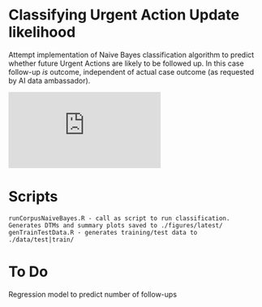 # Classifying Urgent Action Update likelihood
Attempt implementation of Naive Bayes classification algorithm to predict whether future Urgent Actions are likely to be followed up.  In this case follow-up *is* outcome, independent of actual case outcome (as requested by AI data ambassador). 

![](http://latex.codecogs.com/gif.latex?P%5BY%3DC_%7Bl%7D%7CX%5D+%3D+%5Cfrac%7BP%5BY%5DP%5BX%7CY%3DC_%7Bl%7D%5D%7D%7BP%5BX%5D%7D)

# Scripts
    runCorpusNaiveBayes.R - call as script to run classification. Generates DTMs and summary plots saved to ./figures/latest/
    genTrainTestData.R - generates training/test data to ./data/test|train/

# To Do
Regression model to predict number of follow-ups

